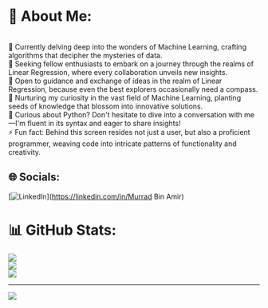# 💫 About Me:
<br>🔭 Currently delving deep into the wonders of Machine Learning, crafting algorithms that decipher the mysteries of data.<br>👯 Seeking fellow enthusiasts to embark on a journey through the realms of Linear Regression, where every collaboration unveils new insights.<br>🤝 Open to guidance and exchange of ideas in the realm of Linear Regression, because even the best explorers occasionally need a compass.<br>🌱 Nurturing my curiosity in the vast field of Machine Learning, planting seeds of knowledge that blossom into innovative solutions.<br>💬 Curious about Python? Don't hesitate to dive into a conversation with me—I'm fluent in its syntax and eager to share insights!<br>⚡ Fun fact: Behind this screen resides not just a user, but also a proficient programmer, weaving code into intricate patterns of functionality and creativity.


## 🌐 Socials:
[![LinkedIn](https://img.shields.io/badge/LinkedIn-%230077B5.svg?logo=linkedin&logoColor=white)](https://linkedin.com/in/Murrad Bin Amir) 
# 📊 GitHub Stats:
![](https://github-readme-stats.vercel.app/api?username=MurradBinAmir&theme=dark&hide_border=false&include_all_commits=false&count_private=false)<br/>
![](https://github-readme-streak-stats.herokuapp.com/?user=MurradBinAmir&theme=dark&hide_border=false)<br/>
![](https://github-readme-stats.vercel.app/api/top-langs/?username=MurradBinAmir&theme=dark&hide_border=false&include_all_commits=false&count_private=false&layout=compact)

---
[![](https://visitcount.itsvg.in/api?id=MurradBinAmir&icon=0&color=0)](https://visitcount.itsvg.in)

<!-- Proudly created with GPRM ( https://gprm.itsvg.in ) -->
